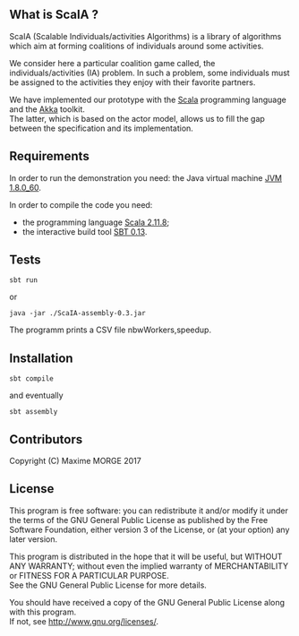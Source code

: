 ## What is ScaIA ?

ScaIA (Scalable Individuals/activities Algorithms) is a library of algorithms which
aim at forming coalitions of individuals around some activities.


We consider here a particular coalition game called, the individuals/activities (IA) problem. 
In such a problem, some individuals must be assigned to the activities they enjoy with 
their favorite partners.

We have implemented our prototype with the [Scala](https://www.scala-lang.org/) programming 
language and the [Akka](http://akka.io/) toolkit.  
The latter, which is based on the actor model, allows us to fill the gap between 
the specification and its implementation.

## Requirements

In order to run the demonstration you need: the Java virtual machine [JVM 1.8.0_60](http://www.oracle.com/technetwork/java/javase/downloads/index.html).

In order to compile the code you need:
- the programming language [Scala 2.11.8](http://www.scala-lang.org/download/);
- the interactive build tool [SBT 0.13](http://www.scala-sbt.org/download.html).

## Tests

    sbt run

or 

    java -jar ./ScaIA-assembly-0.3.jar

The programm prints a CSV file nbwWorkers,speedup.

## Installation

    sbt compile

and eventually 

    sbt assembly


## Contributors

Copyright (C) Maxime MORGE 2017

## License

This program is free software: you can redistribute it and/or modify it under the terms of the 
GNU General Public License as published by the Free Software Foundation, either version 3 of the License, 
or (at your option) any later version.

This program is distributed in the hope that it will be useful, but WITHOUT ANY WARRANTY; 
without even the implied warranty of MERCHANTABILITY or FITNESS FOR A PARTICULAR PURPOSE.  
See the GNU General Public License for more details.

You should have received a copy of the GNU General Public License along with this program.  
If not, see <http://www.gnu.org/licenses/>.